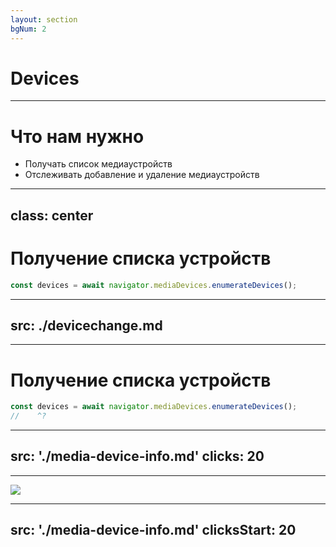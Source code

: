 ```yaml
---
layout: section
bgNum: 2
---
```


# Devices

---

# Что нам нужно

<v-clicks>

- Получать список медиаустройств
- Отслеживать добавление и удаление медиаустройств

</v-clicks>

---
class: center
---

# Получение списка устройств

<v-click>

```ts
const devices = await navigator.mediaDevices.enumerateDevices();
```
</v-click>

<style>
.twoslash-popup-container {
  @apply text-xl
}
</style>

---
src: ./devicechange.md
---

--- 

# Получение списка устройств

<RenderWhen :context="['presenter', 'visible']">

```ts twoslash
const devices = await navigator.mediaDevices.enumerateDevices();
//    ^?
```
</RenderWhen>

<style>
.twoslash-popup-container {
  @apply text-xl
}
</style>

---
src: './media-device-info.md'
clicks: 20
---

---

<Image src="/groupId-meme.png" />

---
src: './media-device-info.md'
clicksStart: 20
---